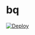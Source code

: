 # bq
[![Deploy](https://www.herokucdn.com/deploy/button.png)](https://dashboard.heroku.com/new?template=https://github.com/waner1224/bq)
